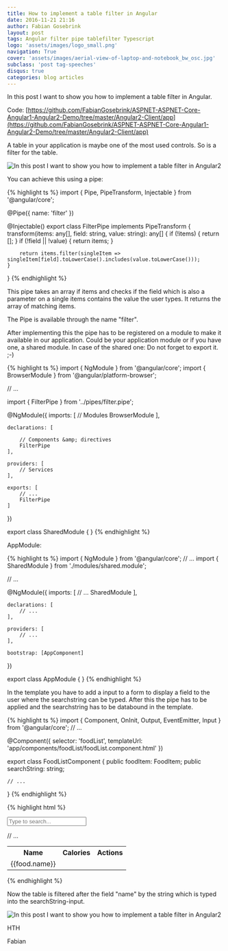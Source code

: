 ```yaml
---
title: How to implement a table filter in Angular
date: 2016-11-21 21:16
author: Fabian Gosebrink
layout: post
tags: Angular filter pipe tablefilter Typescript
logo: 'assets/images/logo_small.png'
navigation: True
cover: 'assets/images/aerial-view-of-laptop-and-notebook_bw_osc.jpg'
subclass: 'post tag-speeches'
disqus: true
categories: blog articles
---
```



In this post I want to show you how to implement a table filter in Angular.

Code: [https://github.com/FabianGosebrink/ASPNET-ASPNET-Core-Angular1-Angular2-Demo/tree/master/Angular2-Client/app](https://github.com/FabianGosebrink/ASPNET-ASPNET-Core-Angular1-Angular2-Demo/tree/master/Angular2-Client/app)

A table in your application is maybe one of the most used controls. So is a filter for the table.

![In this post I want to show you how to implement a table filter in Angular2]({{site.baseurl}}assets/articles/wp-content/uploads/2016/11/filter-1024x133.jpg)

You can achieve this using a pipe:

{% highlight ts %}
import { Pipe, PipeTransform, Injectable } from '@angular/core';

@Pipe({
    name: 'filter'
})

@Injectable()
export class FilterPipe implements PipeTransform {
    transform(items: any[], field: string, value: string): any[] {
        if (!items) {
            return [];
        }
        if (!field || !value) {
            return items;
        }

        return items.filter(singleItem => singleItem[field].toLowerCase().includes(value.toLowerCase()));
    }
}
{% endhighlight %}

This pipe takes an array if items and checks if the field which is also a parameter on a single items contains the value the user types. It returns the array of matching items.

The Pipe is available through the name "filter".

After implementing this the pipe has to be registered on a module to make it available in our application. Could be your application module or if you have one, a shared module. In case of the shared one: Do not forget to export it. ;-)

{% highlight ts %}
import { NgModule } from '@angular/core';
import { BrowserModule } from '@angular/platform-browser';

// ...

import { FilterPipe } from '../pipes/filter.pipe';

@NgModule({
    imports: [
        // Modules
        BrowserModule
    ],

    declarations: [

        // Components &amp; directives
        FilterPipe
    ],

    providers: [
        // Services
    ],

    exports: [
        // ...
        FilterPipe
    ]
})

export class SharedModule { }
{% endhighlight %}

AppModule:

{% highlight ts %}
import { NgModule } from '@angular/core';
// ...
import { SharedModule } from './modules/shared.module';

// ...

@NgModule({
    imports: [
        // ...
        SharedModule
    ],

    declarations: [
        // ...
    ],

    providers: [
        // ...
    ],

    bootstrap: [AppComponent]
})

export class AppModule { }
{% endhighlight %}

In the template you have to add a input to a form to display a field to the user where the searchstring can be typed. After this the pipe has to be applied and the searchstring has to be databound in the template.

{% highlight ts %}
import { Component, OnInit, Output, EventEmitter, Input } from '@angular/core';
// ...

@Component({
    selector: 'foodList',
    templateUrl: 'app/components/foodList/foodList.component.html'
})

export class FoodListComponent {
    public foodItem: FoodItem;
    public searchString: string;

    // ...
}
{% endhighlight %}

{% highlight html %}
<form>
    <div class="form-group">
        <div class="input-group">
            <div class="input-group-addon"><i class="glyphicon glyphicon-search"></i></div>
            <input type="text" class="form-control" name="searchString" placeholder="Type to search..." [(ngModel)]="searchString">
        </div>
    </div>
</form>

<table class="table">
    <tr>
        <th>Name</th>
        <th>Calories</th>
        <th class="text-right">Actions</th>
    </tr>
    <tr *ngFor="let food of foods | filter : 'name' : searchString; let i = index">
        <td class="text-left">
            {{food.name}}
        </td>
        // ...
    </tr>
</table>
{% endhighlight %}


Now the table is filtered after the field "name" by the string which is typed into the searchString-input.

![In this post I want to show you how to implement a table filter in Angular2]({{site.baseurl}}assets/articles/wp-content/uploads/2016/11/searchFilter-1024x316.gif)

HTH

Fabian
